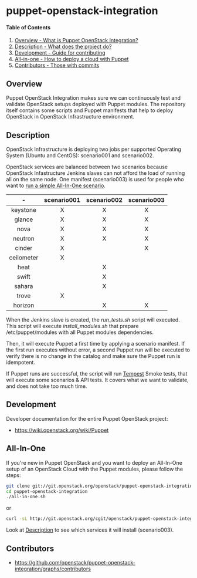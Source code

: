 puppet-openstack-integration
============================

#### Table of Contents

1. [Overview - What is Puppet OpenStack Integration?](#overview)
2. [Description - What does the project do?](#description)
3. [Development - Guide for contributing](#development)
4. [All-in-one - How to deploy a cloud with Puppet](#All-In-One)
5. [Contributors - Those with commits](#contributors)


Overview
--------

Puppet OpenStack Integration makes sure we can continuously test and validate
OpenStack setups deployed with Puppet modules. The repository itself contains
some scripts and Puppet manifests that help to deploy OpenStack in OpenStack
Infrastructure environment.


Description
-----------

OpenStack Infrastructure is deploying two jobs per supported Operating System
(Ubuntu and CentOS): scenario001 and scenario002.

OpenStack services are balanced between two scenarios because OpenStack
Infastructure Jenkins slaves can not afford the load of running all on the
same node.
One manifest (scenario003) is used for people who want to [run a simple All-In-One
scenario](#All-In-One).

|     -      | scenario001 | scenario002 | scenario003 |
|:----------:|:-----------:|:-----------:|:-----------:|
| keystone   |      X      |       X     |       X     |
| glance     |      X      |       X     |       X     |
| nova       |      X      |       X     |       X     |
| neutron    |      X      |       X     |       X     |
| cinder     |      X      |             |       X     |
| ceilometer |      X      |             |             |
| heat       |             |       X     |             |
| swift      |             |       X     |             |
| sahara     |             |       X     |             |
| trove      |      X      |             |             |
| horizon    |             |       X     |       X     |

When the Jenkins slave is created, the *run_tests.sh* script will executed.
This script will execute *install_modules.sh* that prepare /etc/puppet/modules
with all Puppet modules dependencies.

Then, it will execute Puppet a first time by applying a scenario manifest.
If the first run executes without error, a second Puppet run will be executed to
verify there is no change in the catalog and make sure the Puppet run is
idempotent.

If Puppet runs are successful, the script will run
[Tempest](http://docs.openstack.org/developer/tempest/overview.html) Smoke
tests, that will execute some scenarios & API tests. It covers what we want to
validate, and does not take too much time.


Development
-----------

Developer documentation for the entire Puppet OpenStack project:

* https://wiki.openstack.org/wiki/Puppet


All-In-One
----------

If you're new in Puppet OpenStack and you want to deploy an All-In-One setup of
an OpenStack Cloud with the Puppet modules, please follow the steps:

```bash
git clone git://git.openstack.org/openstack/puppet-openstack-integration
cd puppet-openstack-integration
./all-in-one.sh
```
or

```bash
curl -sL http://git.openstack.org/cgit/openstack/puppet-openstack-integration/plain/all-in-one.sh | bash
```

Look at [Description](#description) to see which services it will install
(scenario003).


Contributors
------------

* https://github.com/openstack/puppet-openstack-integration/graphs/contributors
